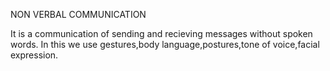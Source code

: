 NON VERBAL COMMUNICATION

It is a communication of sending and recieving messages without spoken words.
In this we use gestures,body language,postures,tone of voice,facial expression.
